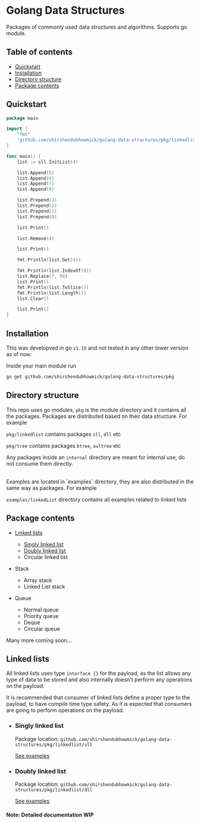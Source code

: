 # Golang Data Structures

Packages of commonly used data structures and algorithms. Supports go module.

## Table of contents
* [Quickstart](#Quickstart)
* [Installation](#Installation)
* [Directory structure](#Directory-structure)
* [Package contents](#Package-contents)

## Quickstart

```go
package main

import (
	"fmt"
	"github.com/shirshendubhowmick/golang-data-structures/pkg/linkedlist/sll"
)

func main() {
	list := sll.InitList(4)

	list.Append(5)
	list.Append(6)
	list.Append(7)
	list.Append(8)

	list.Prepend(3)
	list.Prepend(2)
	list.Prepend(1)
	list.Prepend(0)

	list.Print()

	list.Remove(4)

	list.Print()

	fmt.Println(list.Get(4))

	fmt.Println(list.IndexOf(8))
	list.Replace(7, 99)
	list.Print()
	fmt.Println(list.ToSlice())
	fmt.Println(list.Length())
	list.Clear()

	list.Print()
}
```

## Installation
This was developved in go `v1.15` and not tested in any other lower version as of now.

Inside your main module run

```bash
go get github.com/shirshendubhowmick/golang-data-structures/pkg
```


## Directory structure

This repo uses go modules, `pkg` is the module directory and it contains all the packages.
Packages are distributed based on their data structure.
For example

`pkg/linkedlist` contains packages `sll`, `dll` etc

`pkg/tree` contains packages `btree`, `avltree` etc

Any packages inside an `internal` directory are meant for internal use, do not consume them directly.

<br>
Examples are located in `examples` directory, they are also distributed in the same way as packages.
For example

`examples/linkedList` directory contains all examples related to linked lists

## Package contents

* [Linked lists](#Linked-lists)
  * [Singly linked list](#Singly-linked-list)
  * [Doubly linked list](#Doubly-linked-list)
  * Circular linked list

* Stack
  * Array stack
  * Linked List stack

* Queue
  * Normal queue
  * Priority queue
  * Deque
  * Circular queue

Many more coming soon...


## Linked lists
All linked lists uses type `interface {}` for the payload, as the list allows any type of data to be stored and also internally doesn't perform any operations on the payload.

It is recommended that consumer of linked lists define a proper type to the payload, to have compile time type safety. As it is expected that consumers are going to perform operations on the payload.

* ### Singly linked list
  Package location:
 `github.com/shirshendubhowmick/golang-data-structures/pkg/linkedlist/sll`

  [See examples](examples/linkedList/singlyLinkedList/)


* ### Doubly linked list
  Package location:
 `github.com/shirshendubhowmick/golang-data-structures/pkg/linkedlist/dll`

  [See examples](examples/linkedList/doublyLinkedList/)
  
  

#### Note: Detailed documentation WIP
